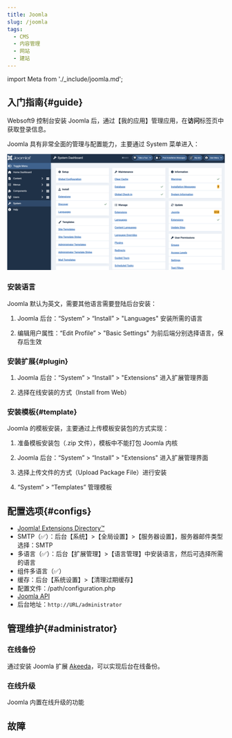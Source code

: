 ```yaml
---
title: Joomla
slug: /joomla
tags:
  - CMS
  - 内容管理
  - 网站
  - 建站
---
```


import Meta from './_include/joomla.md';

<Meta name="meta" />

## 入门指南{#guide}

Websoft9 控制台安装 Joomla 后，通过【我的应用】管理应用，在**访问**标签页中获取登录信息。  

Joomla 具有非常全面的管理与配置能力，主要通过 System 菜单进入：

![](./assets/joomla-system-websoft9.png)

### 安装语言

Joomla 默认为英文，需要其他语言需要登陆后台安装：

1. Joomla 后台：“System” > “Install” > "Languages" 安装所需的语言

2. 编辑用户属性：“Edit Profile” > "Basic Settings" 为前后端分别选择语言，保存后生效

### 安装扩展{#plugin}

1. Joomla 后台：“System” > “Install” > "Extensions" 进入扩展管理界面

2. 选择在线安装的方式（Install from Web）


### 安装模板{#template}

Joomla 的模板安装，主要通过上传模板安装包的方式实现：

1. 准备模板安装包（.zip 文件），模板中不能打包 Joomla 内核

2. Joomla 后台：“System” > “Install” > "Extensions" 进入扩展管理界面

3. 选择上传文件的方式（Upload Package File）进行安装

4. “System” > “Templates” 管理模板

## 配置选项{#configs}

- [Joomla! Extensions Directory™](https://extensions.joomla.org/) 
- SMTP（✅）：后台【系统】>【全局设置】>【服务器设置】，服务器邮件类型选择：SMTP
- 多语言（✅）：后台【扩展管理】>【语言管理】中安装语言，然后可选择所需的语言
- 组件多语言（✅）
- 缓存：后台【系统设置】>【清理过期缓存】
- 配置文件：/path/configuration.php
- [Joomla API](https://api.joomla.org/)
- 后台地址：`http://URL/administrator`

## 管理维护{#administrator}

### 在线备份

通过安装 Joomla 扩展 [Akeeda](https://www.akeebabackup.com/download.html)，可以实现后台在线备份。

### 在线升级

Joomla 内置在线升级的功能

## 故障